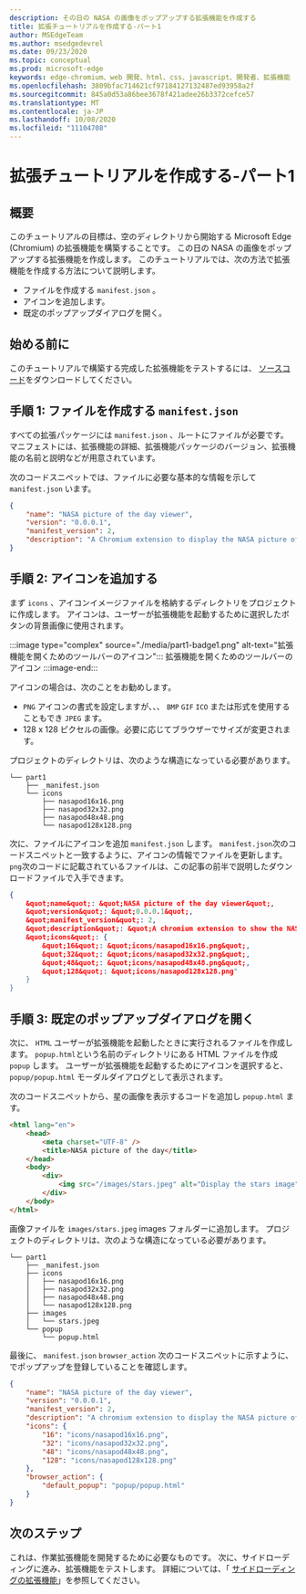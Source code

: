 ```yaml
---
description: その日の NASA の画像をポップアップする拡張機能を作成する
title: 拡張チュートリアルを作成する-パート1
author: MSEdgeTeam
ms.author: msedgedevrel
ms.date: 09/23/2020
ms.topic: conceptual
ms.prod: microsoft-edge
keywords: edge-chromium、web 開発、html、css、javascript、開発者、拡張機能
ms.openlocfilehash: 3809bfac714621cf97184127132487ed93958a2f
ms.sourcegitcommit: 845a0d53a86bee3678f421adee26b3372cefce57
ms.translationtype: MT
ms.contentlocale: ja-JP
ms.lasthandoff: 10/08/2020
ms.locfileid: "11104708"
---
```

# 拡張チュートリアルを作成する-パート1  

## 概要  

このチュートリアルの目標は、空のディレクトリから開始する Microsoft Edge (Chromium) の拡張機能を構築することです。 この日の NASA の画像をポップアップする拡張機能を作成します。 このチュートリアルでは、次の方法で拡張機能を作成する方法について説明します。

*   ファイルを作成する `manifest.json` 。  
*   アイコンを追加します。  
*   既定のポップアップダイアログを開く。  

## 始める前に

このチュートリアルで構築する完成した拡張機能をテストするには、 [ソースコード][ArchiveExtensionGettingStartedPart1]をダウンロードしてください。  

## 手順 1: ファイルを作成する `manifest.json`

すべての拡張パッケージには `manifest.json` 、ルートにファイルが必要です。  マニフェストには、拡張機能の詳細、拡張機能パッケージのバージョン、拡張機能の名前と説明などが用意されています。  

次のコードスニペットでは、ファイルに必要な基本的な情報を示して `manifest.json` います。  

```json
{
    "name": "NASA picture of the day viewer",
    "version": "0.0.0.1",
    "manifest_version": 2,
    "description": "A Chromium extension to display the NASA picture of the day."
}
```  

## 手順 2: アイコンを追加する  

まず `icons` 、アイコンイメージファイルを格納するディレクトリをプロジェクトに作成します。  アイコンは、ユーザーが拡張機能を起動するために選択したボタンの背景画像に使用されます。  

:::image type="complex" source="./media/part1-badge1.png" alt-text="拡張機能を開くためのツールバーのアイコン&quot;:::
   拡張機能を開くためのツールバーのアイコン
:::image-end:::

アイコンの場合は、次のことをお勧めします。 
*   `PNG` アイコンの書式を設定しますが、、、 `BMP` `GIF` `ICO` または形式を使用することもでき `JPEG` ます。  
*   128 x 128 ピクセルの画像。必要に応じてブラウザーでサイズが変更されます。  

プロジェクトのディレクトリは、次のような構造になっている必要があります。   

```shell
└── part1
    ├── _manifest.json
    └── icons
        ├── nasapod16x16.png
        ├── nasapod32x32.png
        ├── nasapod48x48.png
        └── nasapod128x128.png
```  

次に、ファイルにアイコンを追加 `manifest.json` します。 `manifest.json`次のコードスニペットと一致するように、アイコンの情報でファイルを更新します。 `png`次のコードに記載されているファイルは、この記事の前半で説明したダウンロードファイルで入手できます。  

```json
{
    &quot;name&quot;: &quot;NASA picture of the day viewer&quot;,
    &quot;version&quot;: &quot;0.0.0.1&quot;,
    &quot;manifest_version&quot;: 2,
    &quot;description&quot;: &quot;A chromium extension to show the NASA picture of the day.&quot;,
    &quot;icons&quot;: {
        &quot;16&quot;: &quot;icons/nasapod16x16.png&quot;,
        &quot;32&quot;: &quot;icons/nasapod32x32.png&quot;,
        &quot;48&quot;: &quot;icons/nasapod48x48.png&quot;,
        &quot;128&quot;: &quot;icons/nasapod128x128.png"
    }
}
```  

## 手順 3: 既定のポップアップダイアログを開く  

次に、 `HTML` ユーザーが拡張機能を起動したときに実行されるファイルを作成します。  `popup.html`という名前のディレクトリにある HTML ファイルを作成 `popup` します。  ユーザーが拡張機能を起動するためにアイコンを選択すると、 `popup/popup.html` モーダルダイアログとして表示されます。  

次のコードスニペットから、星の画像を表示するコードを追加し `popup.html` ます。  

```html
<html lang="en">
    <head>
        <meta charset="UTF-8" />
        <title>NASA picture of the day</title>
    </head>
    <body>
        <div>
            <img src="/images/stars.jpeg" alt="Display the stars image" />
        </div>
    </body>
</html>
```  

画像ファイルを `images/stars.jpeg` images フォルダーに追加します。  プロジェクトのディレクトリは、次のような構造になっている必要があります。   

```shell
└── part1
    ├── _manifest.json
    ├── icons
    │   ├── nasapod16x16.png
    │   ├── nasapod32x32.png
    │   ├── nasapod48x48.png
    │   └── nasapod128x128.png
    ├── images
    │   └── stars.jpeg
    └── popup
        └── popup.html
```  

最後に、 `manifest.json` `browser_action` 次のコードスニペットに示すように、でポップアップを登録していることを確認します。  

```json
{
    "name": "NASA picture of the day viewer",
    "version": "0.0.0.1",
    "manifest_version": 2,
    "description": "A chromium extension to display the NASA picture of the day.",
    "icons": {
        "16": "icons/nasapod16x16.png",
        "32": "icons/nasapod32x32.png",
        "48": "icons/nasapod48x48.png",
        "128": "icons/nasapod128x128.png"
    },
    "browser_action": {
        "default_popup": "popup/popup.html"
    }
}
```  

## 次のステップ
これは、作業拡張機能を開発するために必要なものです。 次に、サイドローディングに進み、拡張機能をテストします。 詳細については、「 [サイドローディングの拡張機能][TestExtensionSideload]」を参照してください。  


<!-- image links -->  

<!--[ImagePart1Heirarchy]: ./media/part1-heirarchy.png "Directory Structure"  -->  
<!--[ImagePart1Badge1]: ./media/part1-badge1.png "Toolbar Badge Icon"  -->  
<!--[ImagePart1Heirarchy1]: ./media/part1-heirarchy1.png "Directory Structure for Extension"  -->  
<!--[ImagePart1Threedots]: ./media/part1-threedots.png "Choose Extensions"  -->  
<!--[ImagePart1DevelopermodeToggle]: ./media/part1-developermode-toggle.png "Enable Developer Mode"  -->  
<!--[ImagePart1InstalledExtension]: ./media/part1-installed-extension.png "Installed Extensions"  -->  

<!-- links -->  

[ArchiveExtensionGettingStartedPart1]: https://github.com/MicrosoftEdge/MicrosoftEdge-Extensions-Demos/tree/master/extension-getting-started-part1/part1 "完成した拡張パッケージソース |Microsoft ドキュメント"

[TestExtensionSideload]: ./extension-sideloading.md "拡張機能をテストする (サイドローディング) |Microsoft ドキュメント"
